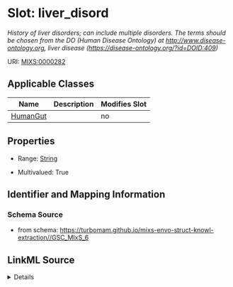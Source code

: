 # Slot: liver_disord


_History of liver disorders; can include multiple disorders. The terms should be chosen from the DO (Human Disease Ontology) at http://www.disease-ontology.org, liver disease (https://disease-ontology.org/?id=DOID:409)_



URI: [MIXS:0000282](https://w3id.org/mixs/0000282)



<!-- no inheritance hierarchy -->




## Applicable Classes

| Name | Description | Modifies Slot |
| --- | --- | --- |
[HumanGut](HumanGut.md) |  |  no  |







## Properties

* Range: [String](String.md)

* Multivalued: True





## Identifier and Mapping Information







### Schema Source


* from schema: https://turbomam.github.io/mixs-envo-struct-knowl-extraction//GSC_MIxS_6




## LinkML Source

<details>
```yaml
name: liver_disord
description: History of liver disorders; can include multiple disorders. The terms
  should be chosen from the DO (Human Disease Ontology) at http://www.disease-ontology.org,
  liver disease (https://disease-ontology.org/?id=DOID:409)
title: liver disorder
notes:
- disorder
from_schema: https://turbomam.github.io/mixs-envo-struct-knowl-extraction//GSC_MIxS_6
rank: 1000
slot_uri: MIXS:0000282
multivalued: true
alias: liver_disord
domain_of:
- HumanGut
range: string
required: false
recommended: false

```
</details>